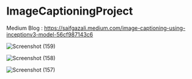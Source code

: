 # ImageCaptioningProject

Medium Blog : https://saifgazali.medium.com/image-captioning-using-inceptionv3-model-56cf987143c6

![Screenshot (159)](https://user-images.githubusercontent.com/20074508/137744119-74e09c11-6b66-4878-af83-6b352a956736.png)


![Screenshot (158)](https://user-images.githubusercontent.com/20074508/137744143-da67f107-da23-4b68-b340-c5d72fe33ba8.png)

![Screenshot (157)](https://user-images.githubusercontent.com/20074508/137744161-3d989c55-3b1a-457b-bc45-c14538ea5ecc.png)
